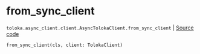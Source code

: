 # from_sync_client
`toloka.async_client.client.AsyncTolokaClient.from_sync_client` | [Source code](https://github.com/Toloka/toloka-kit/blob/v1.0.1/src/async_client/client.py#L30)

```python
from_sync_client(cls, client: TolokaClient)
```

